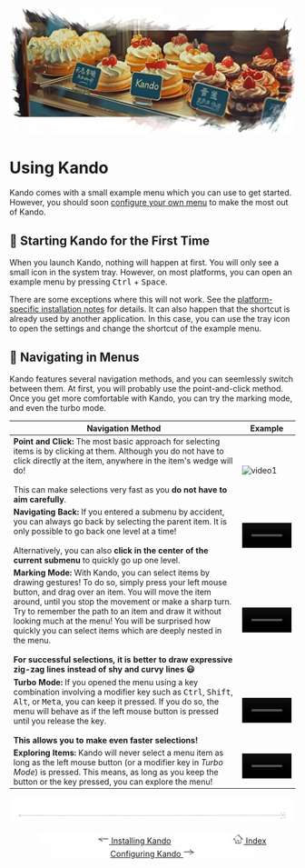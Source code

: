 <!--
SPDX-FileCopyrightText: Simon Schneegans <code@simonschneegans.de>
SPDX-License-Identifier: CC-BY-4.0
-->

<img src="img/banner07.jpg"></img>

# Using Kando

Kando comes with a small example menu which you can use to get started.
However, you should soon [configure your own menu](configuring.md) to make the most out of Kando.


## 🚀 Starting Kando for the First Time

When you launch Kando, nothing will happen at first.
You will only see a small icon in the system tray.
However, on most platforms, you can open an example menu by pressing <kbd>Ctrl</kbd> + <kbd>Space</kbd>.

There are some exceptions where this will not work.
See the [platform-specific installation notes](installing.md#platform-specific-notes) for details.
It can also happen that the shortcut is already used by another application.
In this case, you can use the tray icon to open the settings and change the shortcut of the example menu.

## 🔄 Navigating in Menus

Kando features several navigation methods, and you can seemlessly switch between them.
At first, you will probably use the point-and-click method.
Once you get more comfortable with Kando, you can try the marking mode, and even the turbo mode.

| Navigation Method | Example |
| --- | --- |
| **Point and Click:** The most basic approach for selecting items is by clicking at them. Although you do not have to click directly at the item, anywhere in the item's wedge will do! <br><br> This can make selections very fast as you **do not have to aim carefully**. | ![video1](https://github.com/kando-menu/kando/assets/829942/ccb9f5df-cc9e-4dd4-ac07-e37ebf797699) |
| **Navigating Back:** If you entered a submenu by accident, you can always go back by selecting the parent item. It is only possible to go back one level at a time! <br><br> Alternatively, you can also **click in the center of the current submenu** to quickly go up one level. | <video width="100%" controls align="right"><source src="../assets/videos/introduction-2.mp4" type="video/mp4"></video> |
| **Marking Mode:** With Kando, you can select items by drawing gestures! To do so, simply press your left mouse button, and drag over an item. You will move the item around, until you stop the movement or make a sharp turn. Try to remember the path to an item and draw it without looking much at the menu! You will be surprised how quickly you can select items which are deeply nested in the menu. <br><br> **For successful selections, it is better to draw expressive zig-zag lines instead of shy and curvy lines :smiley:** | <video width="100%" controls align="right"><source src="../assets/videos/introduction-3.mp4" type="video/mp4"></video> |
| **Turbo Mode:** If you opened the menu using a key combination involving a modifier key such as <kbd>Ctrl</kbd>, <kbd>Shift</kbd>, <kbd>Alt</kbd>, or <kbd>Meta</kbd>, you can keep it pressed. If you do so, the menu will behave as if the left mouse button is pressed until you release the key. <br><br> **This allows you to make even faster selections!** | <video width="100%" controls align="right"><source src="../assets/videos/introduction-4.mp4" type="video/mp4"></video> |
| **Exploring Items:** Kando will never select a menu item as long as the left mouse button (or a modifier key in _Turbo Mode_) is pressed. This means, as long as you keep the button or the key pressed, you can explore the menu! | <video width="100%" controls align="right"><source src="../assets/videos/introduction-5.mp4" type="video/mp4"></video> |



<p align="center"><img src ="img/hr.svg" /></p>

<p align="center">
  <img src="img/nav-space.svg"/>
  <a href="installing.md"><img src ="img/left-arrow.png"/> Installing Kando</a>
  <img src="img/nav-space.svg"/>
  <a href="README.md"><img src ="img/home.png"/> Index</a>
  <img src="img/nav-space.svg"/>
  <a href="configuring.md">Configuring Kando <img src ="img/right-arrow.png"/></a>
  <img src="img/nav-space.svg"/>
</p>
